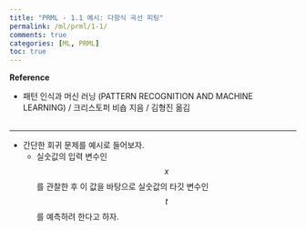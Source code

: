 ```yaml
---
title: "PRML - 1.1 예시: 다항식 곡선 피팅"
permalink: /ml/prml/1-1/
comments: true
categories: [ML, PRML]
toc: true
---
```


**Reference**

- 패턴 인식과 머신 러닝 (PATTERN RECOGNITION AND MACHINE LEARNING) / 크리스토퍼 비숍 지음 / 김형진 옮김
<br><br>

---

- 간단한 회귀 문제를 예시로 들어보자.
  - 실숫값의 입력 변수인 $$ x $$를 관찰한 후 이 값을 바탕으로 실숫값의 타깃 변수인 $$ t $$를 예측하려 한다고 하자.
